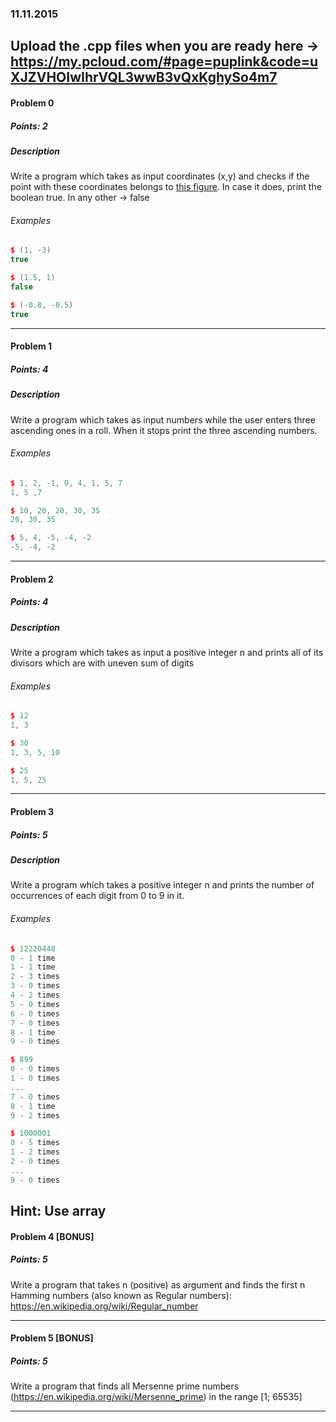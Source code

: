 ### 11.11.2015

Upload the .cpp files when you are ready here -> https://my.pcloud.com/#page=puplink&code=uXJZVHOIwIhrVQL3wwB3vQxKghySo4m7
---

#### Problem 0
##### Points: 2
##### Description

Write a program which takes as input coordinates (x,y) and checks if the point with these coordinates belongs
to [this figure](https://gyazo.com/dee8c06f86bac440d606b55e4ca1457d). In case it does, print the boolean true. In any other -> false

###### Examples

```c++
$ (1, -3)
true

$ (1.5, 1)
false

$ (-0.8, -0.5)
true
```

---

#### Problem 1
##### Points: 4
##### Description

Write a program which takes as input numbers while the user enters three ascending ones in a roll. When it stops print the three ascending numbers.

###### Examples

```c++
$ 1, 2, -1, 0, 4, 1, 5, 7
1, 5 ,7

$ 10, 20, 20, 30, 35
20, 30, 35

$ 5, 4, -5, -4, -2
-5, -4, -2
```

---

#### Problem 2
##### Points: 4
##### Description

Write a program which takes as input a positive integer n and prints all of its divisors which are with uneven sum of digits

###### Examples
```c++
$ 12
1, 3

$ 30
1, 3, 5, 10

$ 25
1, 5, 25
```
---

#### Problem 3
##### Points: 5
##### Description

Write a program which takes a positive integer n and prints the number of occurrences of each digit from 0 to 9 in it.

###### Examples

```c++
$ 12220448
0 - 1 time
1 - 1 time
2 - 3 times
3 - 0 times
4 - 2 times
5 - 0 times
6 - 0 times
7 - 0 times
8 - 1 time
9 - 0 times

$ 899 
0 - 0 times
1 - 0 times
...
7 - 0 times
8 - 1 time
9 - 2 times

$ 1000001
0 - 5 times
1 - 2 times
2 - 0 times
...
9 - 0 times
```
**Hint:** Use array
---

#### Problem 4 [BONUS]
##### Points: 5

Write a program that takes n (positive) as argument and finds the first n Hamming numbers (also known as Regular numbers): https://en.wikipedia.org/wiki/Regular_number

---

#### Problem 5 [BONUS]
##### Points: 5

Write a program that finds all Mersenne prime numbers (https://en.wikipedia.org/wiki/Mersenne_prime) in the range [1; 65535]

---
